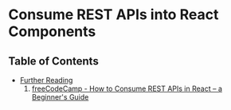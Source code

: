 # Consume REST APIs into React Components

## Table of Contents
- [Further Reading]()
    1. [freeCodeCamp - How to Consume REST APIs in React – a Beginner's Guide](https://www.freecodecamp.org/news/how-to-consume-rest-apis-in-react/)